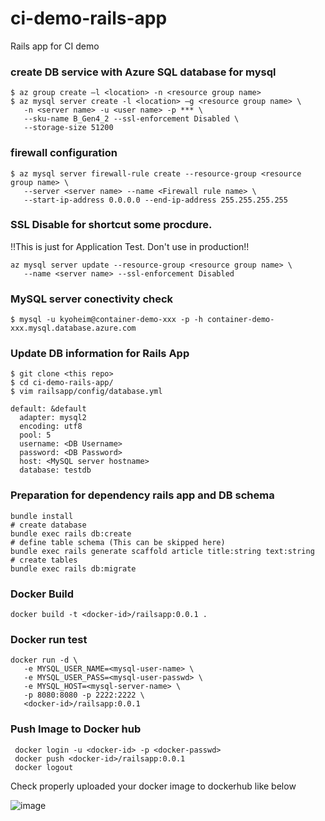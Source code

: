 # ci-demo-rails-app
Rails app for CI demo

### create DB service with Azure SQL database for mysql
```
$ az group create –l <location> -n <resource group name>
$ az mysql server create -l <location> –g <resource group name> \
   -n <server name> -u <user name> -p *** \
   --sku-name B_Gen4_2 --ssl-enforcement Disabled \
   --storage-size 51200
```

### firewall configuration
```
$ az mysql server firewall-rule create --resource-group <resource group name> \
   --server <server name> --name <Firewall rule name> \
   --start-ip-address 0.0.0.0 --end-ip-address 255.255.255.255
```

### SSL Disable for shortcut some procdure. 
!!This is just for Application Test. Don't use in production!!
```
az mysql server update --resource-group <resource group name> \
   --name <server name> --ssl-enforcement Disabled
```

### MySQL server conectivity check
```
$ mysql -u kyoheim@container-demo-xxx -p -h container-demo-xxx.mysql.database.azure.com
```
### Update DB information for Rails App
```
$ git clone <this repo>
$ cd ci-demo-rails-app/
$ vim railsapp/config/database.yml
```

```
default: &default
  adapter: mysql2
  encoding: utf8
  pool: 5
  username: <DB Username>
  password: <DB Password>
  host: <MySQL server hostname>
  database: testdb
```

### Preparation for dependency rails app and DB schema
```
bundle install 
# create database
bundle exec rails db:create
# define table schema (This can be skipped here)
bundle exec rails generate scaffold article title:string text:string
# create tables
bundle exec rails db:migrate
```

### Docker Build
```
docker build -t <docker-id>/railsapp:0.0.1 .
```

### Docker run test
```
docker run -d \
   -e MYSQL_USER_NAME=<mysql-user-name> \
   -e MYSQL_USER_PASS=<mysql-user-passwd> \
   -e MYSQL_HOST=<mysql-server-name> \ 
   -p 8080:8080 -p 2222:2222 \
   <docker-id>/railsapp:0.0.1

```

### Push Image to Docker hub
```
 docker login -u <docker-id> -p <docker-passwd>
 docker push <docker-id>/railsapp:0.0.1
 docker logout
```

Check properly uploaded your docker image to dockerhub like below

![image](https://user-images.githubusercontent.com/406525/37568627-282e4836-2b1b-11e8-843c-b0dc08ad1e86.png)
